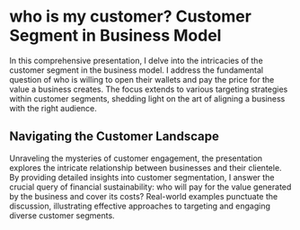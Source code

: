 # who is my customer? Customer Segment in Business Model

In this comprehensive presentation, I delve into the intricacies of the customer segment in the business model. I address the fundamental question of who is willing to open their wallets and pay the price for the value a business creates. The focus extends to various targeting strategies within customer segments, shedding light on the art of aligning a business with the right audience.

## Navigating the Customer Landscape
Unraveling the mysteries of customer engagement, the presentation explores the intricate relationship between businesses and their clientele. By providing detailed insights into customer segmentation, I answer the crucial query of financial sustainability: who will pay for the value generated by the business and cover its costs? Real-world examples punctuate the discussion, illustrating effective approaches to targeting and engaging diverse customer segments.
